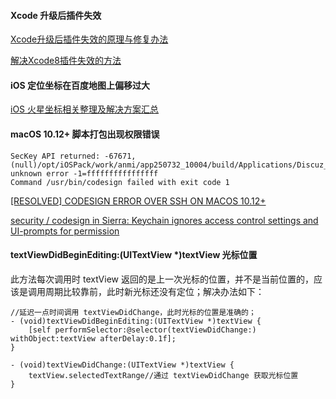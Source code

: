 
#### Xcode 升级后插件失效
[Xcode升级后插件失效的原理与修复办法](http://joeshang.github.io/2015/04/10/fix-xcode-upgrade-plugin-invalid/)

[解决Xcode8插件失效的方法](https://github.com/LFL2018/XcodePluginUpgrade-LFL)

#### iOS 定位坐标在百度地图上偏移过大
[iOS 火星坐标相关整理及解决方案汇总](http://blog.csdn.net/jiajiayouba/article/details/25140967)


#### macOS 10.12+ 脚本打包出现权限错误
```
SecKey API returned: -67671, (null)/opt/iOSPack/work/anmi/app250732_10004/build/Applications/Discuz_phpwind.app: unknown error -1=ffffffffffffffff
Command /usr/bin/codesign failed with exit code 1
```

[[RESOLVED] CODESIGN ERROR OVER SSH ON MACOS 10.12+](https://sinofool.net/blog/archives/322)

[security / codesign in Sierra: Keychain ignores access control settings and UI-prompts for permission](http://stackoverflow.com/questions/39868578/security-codesign-in-sierra-keychain-ignores-access-control-settings-and-ui-p)


#### textViewDidBeginEditing:(UITextView *)textView 光标位置
此方法每次调用时 textView 返回的是上一次光标的位置，并不是当前位置的，应该是调用周期比较靠前，此时新光标还没有定位；解决办法如下：

```
//延迟一点时间调用 textViewDidChange，此时光标的位置是准确的；
- (void)textViewDidBeginEditing:(UITextView *)textView {
    [self performSelector:@selector(textViewDidChange:) withObject:textView afterDelay:0.1f];
}

- (void)textViewDidChange:(UITextView *)textView {
    textView.selectedTextRange//通过 textViewDidChange 获取光标位置
}


```

